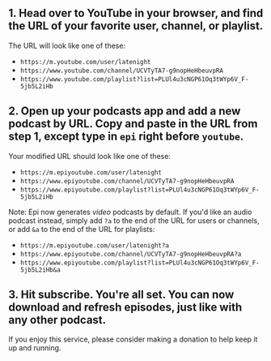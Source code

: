 ## 1. Head over to YouTube in your browser, and find the URL of your favorite user, channel, or playlist.

The URL will look like one of these:

+ `https://m.youtube.com/user/latenight`
+ `https://www.youtube.com/channel/UCVTyTA7-g9nopHeHbeuvpRA`
+ `https://www.youtube.com/playlist?list=PLUl4u3cNGP61Oq3tWYp6V_F-5jb5L2iHb`

## 2. Open up your podcasts app and add a new podcast by URL. Copy and paste in the URL from step 1, except type in `epi` right before `youtube`.

Your modified URL should look like one of these:
+ `https://m.epiyoutube.com/user/latenight`
+ `https://www.epiyoutube.com/channel/UCVTyTA7-g9nopHeHbeuvpRA`
+ `https://www.epiyoutube.com/playlist?list=PLUl4u3cNGP61Oq3tWYp6V_F-5jb5L2iHb`

Note: Epi now generates *video* podcasts by default. If you'd like an audio podcast instead, simply add `?a` to the end of the URL for users or channels, or add `&a` to the end of the URL for playlists:
+ `https://m.epiyoutube.com/user/latenight?a`
+ `https://www.epiyoutube.com/channel/UCVTyTA7-g9nopHeHbeuvpRA?a`
+ `https://www.epiyoutube.com/playlist?list=PLUl4u3cNGP61Oq3tWYp6V_F-5jb5L2iHb&a`

## 3. Hit subscribe. You're all set. You can now download and refresh episodes, just like with any other podcast.

If you enjoy this service, please consider making a donation to help keep it up and running.